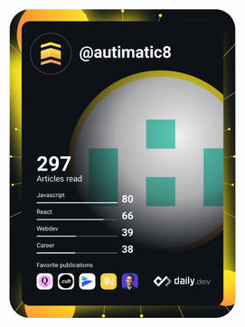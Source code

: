 <a href="https://app.daily.dev/autimatic8"><img src="https://github.com/auTIMatic8/auTIMatic8/blob/main/devcard.svg" width="400" alt="Tim's Dev Card"/></a>
<!--
**auTIMatic8/auTIMatic8** is a ✨ _special_ ✨ repository because its `README.md` (this file) appears on your GitHub profile.

Here are some ideas to get you started:

- 🔭 I’m currently working on ...
- 🌱 I’m currently learning ...
- 👯 I’m looking to collaborate on ...
- 🤔 I’m looking for help with ...
- 💬 Ask me about ...
- 📫 How to reach me: ...
- 😄 Pronouns: ...
- ⚡ Fun fact: ...
-->
